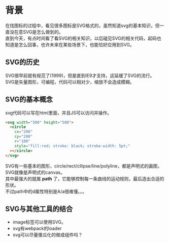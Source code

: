 # 背景
在找图标的过程中，看见很多图标是SVG格式的，虽然知道svg的基本知识，但一直没在意SVG是怎么做到的。  
直到今天，有点时间看了看SVG的相关知识，以后碰见SVG的相关代码，起码也知道是怎么回事，也许未来在某些场景下，也能恰好应用到SVG。

## SVG的历史
SVG很早前就有规范了(1999)，但是直到IE9才支持，这延缓了SVG的流行。  
SVG是矢量图形，可编程，代码可以相对少，缩放不会造成模糊。

## SVG的基本概念
svg代码可以写在html里面，并且JS可以访问并操作。  
```html
<svg width="500" height="500">
  <circle
    cx="200"
    cy="200"
    r="100"
    style="fill:red; stroke: black; stroke-width: 5pt;"
  ></circle>
</svg>
```
SVG有一些基本的图形，circle/rect/cllipse/line/polyline，都是声明式的画图，SVG就像是声明式的canvas。  
其中最强大的就属 **path** 了，它能够控制每一条曲线的运动规则，最后造出合适的形状。  
不过path中的d属性特别是A/a很难懂。。。

## SVG与其他工具的结合
* image标签可以使用SVG。  
* svg有webpack的loader
* svg可以尽量傻瓜化的做成组件吗？
